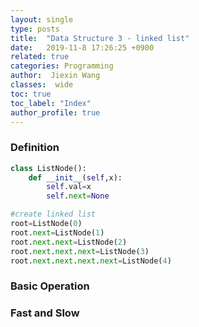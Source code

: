 ```yaml
---
layout: single
type: posts
title:  "Data Structure 3 - linked list"
date:   2019-11-8 17:26:25 +0900
related: true
categories: Programming
author:  Jiexin Wang
classes:  wide
toc: true
toc_label: "Index"
author_profile: true
---
```


### Definition

```python
class ListNode():
    def __init__(self,x):
        self.val=x
        self.next=None

#create linked list
root=ListNode(0)
root.next=ListNode(1)
root.next.next=ListNode(2)
root.next.next.next=ListNode(3)
root.next.next.next.next=ListNode(4)
```   

### Basic Operation


### Fast and Slow
